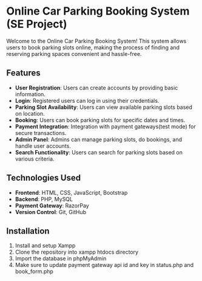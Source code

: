 # Online Car Parking Booking System (SE Project)

Welcome to the Online Car Parking Booking System! This system allows users to book parking slots online, making the process of finding and reserving parking spaces convenient and hassle-free.

## Features

- **User Registration**: Users can create accounts by providing basic information.
- **Login**: Registered users can log in using their credentials.
- **Parking Slot Availability**: Users can view available parking slots based on location.
- **Booking**: Users can book parking slots for specific dates and times.
- **Payment Integration**: Integration with payment gateways(test mode) for secure transactions.
- **Admin Panel**: Admins can manage parking slots, do bookings, and handle user accounts.
- **Search Functionality**: Users can search for parking slots based on various criteria.

## Technologies Used

- **Frontend**: HTML, CSS, JavaScript, Bootstrap
- **Backend**: PHP, MySQL
- **Payment Gateway**: RazorPay
- **Version Control**: Git, GitHub

## Installation

1. Install and setup Xampp
2. Clone the repository into xampp htdocs directory
3. Import the database in phpMyAdmin
4. Make sure to update payment gateway api id and key in status.php and book_form.php
